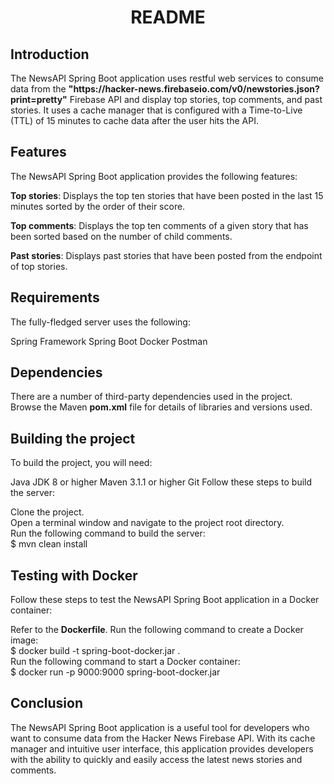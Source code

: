 <h1 align="center">README</h1>
<h2>Introduction</h2>
The NewsAPI Spring Boot application uses restful web services to consume data from the <strong>"https://hacker-news.firebaseio.com/v0/newstories.json?print=pretty"</strong> Firebase API and display top stories, top comments, and past stories. It uses a cache manager that is configured with a Time-to-Live (TTL) of 15 minutes to cache data after the user hits the API.

<h2>Features</h2>
The NewsAPI Spring Boot application provides the following features:

<strong>Top stories</strong>: Displays the top ten stories that have been posted in the last 15 minutes sorted by the order of their score.

<strong>Top comments</strong>: Displays the top ten comments of a given story that has been sorted based on the number of child comments.

<strong>Past stories</strong>: Displays past stories that have been posted from the endpoint of top stories.

<h2>Requirements</h2>
The fully-fledged server uses the following:

Spring Framework
Spring Boot
Docker
Postman
<h2>Dependencies</h2>
There are a number of third-party dependencies used in the project. Browse the Maven <strong>pom.xml</strong> file for details of libraries and versions used.

<h2>Building the project</h2>
To build the project, you will need:

Java JDK 8 or higher
Maven 3.1.1 or higher
Git
Follow these steps to build the server:

Clone the project.<br>
Open a terminal window and navigate to the project root directory.<br>
Run the following command to build the server:<br>
$ mvn clean install
<h2>Testing with Docker</h2>
Follow these steps to test the NewsAPI Spring Boot application in a Docker container:

Refer to the <strong>Dockerfile</strong>.
Run the following command to create a Docker image:<br>
$ docker build -t spring-boot-docker.jar .<br>
Run the following command to start a Docker container:<br>
$ docker run -p 9000:9000 spring-boot-docker.jar
<h2>Conclusion</h2>
The NewsAPI Spring Boot application is a useful tool for developers who want to consume data from the Hacker News Firebase API. With its cache manager and intuitive user interface, this application provides developers with the ability to quickly and easily access the latest news stories and comments.
